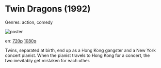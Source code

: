 # Twin Dragons (1992)

Genres: action, comedy

![poster](http://image.tmdb.org/t/p/w500/vl7aI8rWk9MoRp9j6VagrRZFxRM.jpg)

en:
  [720p](magnet:?xt=urn:btih:A901342618A0D061AABDD9F6ECE8B6F479BF524C&tr=udp://glotorrents.pw:6969/announce&tr=udp://tracker.opentrackr.org:1337/announce&tr=udp://torrent.gresille.org:80/announce&tr=udp://tracker.openbittorrent.com:80&tr=udp://tracker.coppersurfer.tk:6969&tr=udp://tracker.leechers-paradise.org:6969&tr=udp://p4p.arenabg.ch:1337&tr=udp://tracker.internetwarriors.net:1337)
  [1080p](magnet:?xt=urn:btih:D736FCD4449330B5B63C005EAAFBF868570ECCE1&tr=udp://glotorrents.pw:6969/announce&tr=udp://tracker.opentrackr.org:1337/announce&tr=udp://torrent.gresille.org:80/announce&tr=udp://tracker.openbittorrent.com:80&tr=udp://tracker.coppersurfer.tk:6969&tr=udp://tracker.leechers-paradise.org:6969&tr=udp://p4p.arenabg.ch:1337&tr=udp://tracker.internetwarriors.net:1337)
  


Twins, separated at birth, end up as a Hong Kong gangster and a New York concert pianist. When the pianist travels to Hong Kong for a concert, the two inevitably get mistaken for each other.